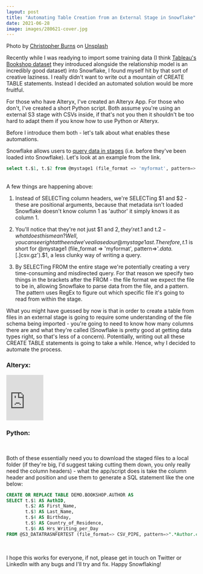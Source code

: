 ```yaml
---
layout: post
title: "Automating Table Creation from an External Stage in Snowflake"
date: 2021-06-28
image: images/280621-cover.jpg
---
```


Photo by <a href="https://unsplash.com/@christopher__burns?utm_source=unsplash&utm_medium=referral&utm_content=creditCopyText">Christopher Burns</a> on <a href="https://unsplash.com/s/photos/tech?utm_source=unsplash&utm_medium=referral&utm_content=creditCopyText">Unsplash</a>

Recently while I was readying to import some training data (I think [Tableau's Bookshop dataset](https://help.tableau.com/current/pro/desktop/en-us/bookshop_data.htm) they introduced alongside the relationship model is an incredibly good dataset) into Snowflake, I found myself hit by that sort of creative laziness. I really didn't want to write out a mountain of CREATE TABLE statements. Instead I decided an automated solution would be more fruitful. 

For those who have Alteryx, I've created an Alteryx App. For those who don't, I've created a short Python script. Both assume you're using an external S3 stage with CSVs inside, if that's not you then it shouldn't be too hard to adapt them if you know how to use Python or Alteryx.

Before I introduce them both - let's talk about what enables these automations. 

Snowflake allows users to [query data in stages](https://docs.snowflake.com/en/user-guide/querying-stage.html) (i.e. before they've been loaded into Snowflake). Let's look at an example from the link. 

```sql
select t.$1, t.$2 from @mystage1 (file_format => 'myformat', pattern=>'.*data.*[.]csv.gz') t;
```
<br/>
A few things are happening above:

1. Instead of SELECTing column headers, we're SELECTing $1 and $2 - these are positional arguments, because that metadata isn't loaded Snowflake doesn't know column 1 as 'author' it simply knows it as column 1. 


2. You'll notice that they're not just $1 and $2, they're t.$1 and t.$2 - what does this mean? Well, you can see right at the end we've aliased our @mystage1 as t. Therefore, t.$1 is short for @mystage1 (file_format => 'myformat', pattern=>'.*data.*[.]csv.gz').$1, a less clunky way of writing a query.


3. By SELECTing FROM the entire stage we're potentially creating a very time-consuming and misdirected query. For that reason we specify two things in the brackets after the FROM - the file format we expect the file to be in, allowing Snowflake to parse data from the file, and a pattern. The pattern uses RegEx to figure out which specific file it's going to read from within the stage. 

What you might have guessed by now is that in order to create a table from files in an external stage is going to require some understanding of the file schema being imported - you're going to need to know how many columns there are and what they're called (Snowflake is pretty good at getting data types right, so that's less of a concern). Potentially, writing out all these CREATE TABLE statements is going to take a while. Hence, why I decided to automate the process.


### Alteryx:
<iframe src="https://onedrive.live.com/embed?cid=031EFAC83F985321&resid=31EFAC83F985321%21502&authkey=AF3gvD7QrXO_rf4" width="98" height="120" frameborder="0" scrolling="no"></iframe>

### Python:
<script src="https://gist.github.com/CRMarland/0bb3d42e05384526e7c6582d083b1746.js"></script>

<br/>

Both of these essentially need you to download the staged files to a local folder (if they're big, I'd suggest taking cutting them down, you only really need the column headers) - what the app/script does is take the column header and position and use them to generate a SQL statement like the one below:

```sql
CREATE OR REPLACE TABLE DEMO.BOOKSHOP.AUTHOR AS
SELECT t.$1 AS AuthID,
       t.$2 AS First_Name,
       t.$3 AS Last_Name,
       t.$4 AS Birthday,
       t.$5 AS Country_of_Residence,
       t.$6 AS Hrs_Writing_per_Day
FROM @S3_DATATRASNFERTEST (file_format=> CSV_PIPE, pattern=>".*Author.csv") t;
```
<br/>

I hope this works for everyone, if not, please get in touch on Twitter or LinkedIn with any bugs and I'll try and fix. Happy Snowflaking!